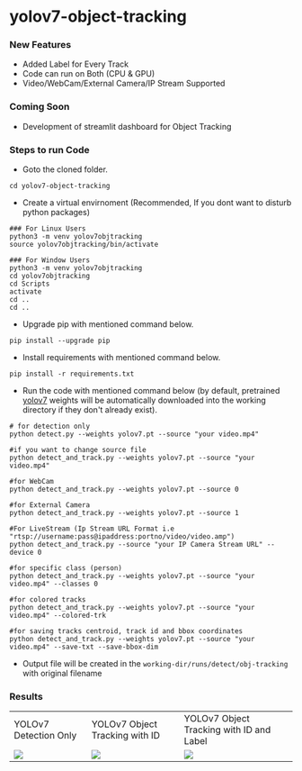 # yolov7-object-tracking

### New Features
- Added Label for Every Track
- Code can run on Both (CPU & GPU)
- Video/WebCam/External Camera/IP Stream Supported

### Coming Soon
- Development of streamlit dashboard for Object Tracking

### Steps to run Code
- Goto the cloned folder.
```
cd yolov7-object-tracking
```
- Create a virtual envirnoment (Recommended, If you dont want to disturb python packages)
```
### For Linux Users
python3 -m venv yolov7objtracking
source yolov7objtracking/bin/activate

### For Window Users
python3 -m venv yolov7objtracking
cd yolov7objtracking
cd Scripts
activate
cd ..
cd ..
```
- Upgrade pip with mentioned command below.
```
pip install --upgrade pip
```
- Install requirements with mentioned command below.
```
pip install -r requirements.txt
```
- Run the code with mentioned command below (by default, pretrained [yolov7](https://github.com/WongKinYiu/yolov7/releases/download/v0.1/yolov7.pt) weights will be automatically downloaded into the working directory if they don't already exist).
```
# for detection only
python detect.py --weights yolov7.pt --source "your video.mp4"

#if you want to change source file
python detect_and_track.py --weights yolov7.pt --source "your video.mp4"

#for WebCam
python detect_and_track.py --weights yolov7.pt --source 0

#for External Camera
python detect_and_track.py --weights yolov7.pt --source 1

#For LiveStream (Ip Stream URL Format i.e "rtsp://username:pass@ipaddress:portno/video/video.amp")
python detect_and_track.py --source "your IP Camera Stream URL" --device 0

#for specific class (person)
python detect_and_track.py --weights yolov7.pt --source "your video.mp4" --classes 0

#for colored tracks 
python detect_and_track.py --weights yolov7.pt --source "your video.mp4" --colored-trk

#for saving tracks centroid, track id and bbox coordinates
python detect_and_track.py --weights yolov7.pt --source "your video.mp4" --save-txt --save-bbox-dim
```


- Output file will be created in the ```working-dir/runs/detect/obj-tracking``` with original filename


### Results
<table>
  <tr>
    <td>YOLOv7 Detection Only</td>
    <td>YOLOv7 Object Tracking with ID</td>
    <td>YOLOv7 Object Tracking with ID and Label </td>
  </tr>
  <tr>
    <td><img src="https://user-images.githubusercontent.com/62513924/196107891-bb8124de-99c6-4039-b556-2ade403bd985.png"></td>
    <td><img src="https://user-images.githubusercontent.com/62513924/185798283-0455ce49-4359-4e52-8d69-fd30dd61c5b4.png"></td>
     <td><img src="https://user-images.githubusercontent.com/62513924/191241661-ed5b87eb-5c8c-49bc-8301-531ee86f3b38.png"></td>
  </tr>
 </table>

